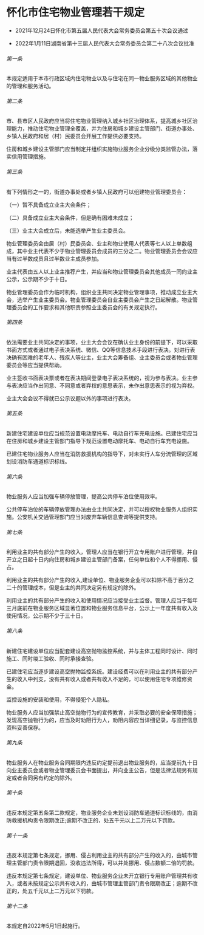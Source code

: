 # 怀化市住宅物业管理若干规定

- 2021年12月24日怀化市第五届人民代表大会常务委员会第五十次会议通过

- 2022年1月11日湖南省第十三届人民代表大会常务委员会第二十八次会议批准

<!-- INFO END -->

###### 第一条

本规定适用于本市行政区域内住宅物业以及与住宅在同一物业服务区域的其他物业的管理和服务活动。

###### 第二条

市、县市区人民政府应当将住宅物业管理纳入城乡社区治理体系，提高城乡社区治理能力，推动住宅物业管理全覆盖，并为住房和城乡建设主管部门、街道办事处、乡镇人民政府和居（村）民委员会开展工作提供必要支持。

住房和城乡建设主管部门应当制定并组织实施物业服务企业分级分类监管办法，落实信用管理措施。

###### 第三条

有下列情形之一的，街道办事处或者乡镇人民政府可以组建物业管理委员会：

（一）暂不具备成立业主大会条件；

（二）具备成立业主大会条件，但是确有困难未成立；

（三）业主大会成立后，未能选举产生业主委员会。

物业管理委员会由居（村）民委员会、业主和物业使用人代表等七人以上单数组成，其中业主代表不少于物业管理委员会成员的三分之二。物业管理委员会会议应当有过半数成员且过半数业主成员参加。

业主代表由五人以上业主推荐产生，并应当和物业管理委员会其他成员一同向业主公示，公示期不少于十日。

物业管理委员会作为临时机构，组织业主共同决定物业管理事项，推动成立业主大会，选举产生业主委员会。物业管理委员会自业主委员会产生之日起解散。物业管理委员会的工作要求和其他职责参照业主委员会的有关规定执行。

###### 第四条

依法需要业主共同决定的事项，业主大会会议在确认业主身份的前提下，可以采取书面方式或者通过电子表决系统、微信、QQ等信息技术手段进行表决。对进行表决确有困难的老年人、残疾人等业主，业主大会筹备组、业主委员会或者物业管理委员会等应当提供帮助。

业主签收书面表决票或者在表决期间登录电子表决系统的，视为参与表决。业主参与表决应当作出同意、不同意或者弃权的意思表示，未作出意思表示的视为弃权。

业主大会会议不得就已公示议题以外的事项进行表决。

###### 第五条

新建住宅建设单位应当规范设置电动摩托车、电动自行车充电设施。已建住宅应当在住房和城乡建设主管部门指导下规范设置电动摩托车、电动自行车充电设施。

已建住宅物业服务人应当在消防救援机构的指导下，对未实行人车分流管理的区域划设消防车通道标识标线。

###### 第六条

物业服务人应当加强车辆停放管理，提高公共停车泊位使用效率。

公共停车泊位的车辆停放管理办法由业主共同决定，并可以授权物业服务人组织实施。公安机关交通管理部门应当对废弃车辆信息查询等提供支持。

###### 第七条

利用业主的共有部分产生的收入，管理人应当在银行开立专用账户进行管理，并自开立之日起十日内向住房和城乡建设主管部门备案，任何单位和个人不得挪用、侵占。

利用业主的共有部分产生的收入,建设单位、物业服务企业可以扣除不高于百分之二十的管理成本，但是业主的共同决定另有规定的除外。

利用业主的共有部分产生的收入和使用情况应当接受业主监督。管理人应当于每年三月底前在物业服务区域显著位置和物业服务信息平台，公示上一年度共有收入及使用情况，公示期不少于三十日。

###### 第八条

新建住宅建设单位应当配套建设高空抛物监控系统，并与主体工程同时设计、同时施工、同时竣工验收、同时承接查验。

已建住宅应当逐步建设高空抛物监控系统。建设经费可以在利用业主的共有部分产生的收入中列支，没有共有收入或者共有收入不足的，可以使用住宅专项维修资金。

监控设施的安装和使用，不得侵犯个人隐私。

物业服务人应当加强禁止高空抛物行为的宣传教育，并采取必要的安全保障措施；发现高空抛物行为的，应当及时劝阻行为人，劝阻内容应当详细记录，与监控信息资料妥善保存。

###### 第九条

物业服务人在物业服务合同期限内违反约定提前退出物业服务的，应当提前九十日向业主委员会或者物业管理委员会书面提出，并向业主公告，但是法律法规另有规定或者合同另有约定的除外。

###### 第十条

违反本规定第五条第二款规定，物业服务企业未划设消防车通道标识标线的，由消防救援机构责令限期改正;逾期不改正的，处五千元以上二万元以下罚款。

###### 第十一条

违反本规定第七条规定，挪用、侵占利用业主的共有部分产生的收入的，由城市管理主管部门责令限期退回，没收违法所得，可以并处挪用、侵占数额二倍的罚款。

违反本规定第七条规定，建设单位、物业服务企业未开立银行专用账户管理共有收入，或者未按规定公示共有收入的，由城市管理主管部门责令限期改正；逾期不改正的，处五千元以上二万元以下罚款。

###### 第十二条

本规定自2022年5月1日起施行。
